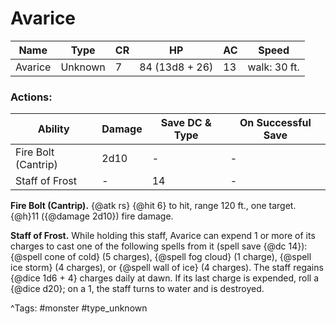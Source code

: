 # Avarice

| Name | Type | CR | HP | AC | Speed |
|------|------|----|----|----|-------|
| Avarice | Unknown | 7 | 84 (13d8 + 26) | 13 | walk: 30 ft. |

### Actions:

| Ability | Damage | Save DC & Type | On Successful Save |
|---------|--------|----------------|--------------------|
| Fire Bolt (Cantrip) | 2d10 | - | - |
| Staff of Frost | - | 14 | - |


**Fire Bolt (Cantrip).** {@atk rs} {@hit 6} to hit, range 120 ft., one target. {@h}11 ({@damage 2d10}) fire damage.

**Staff of Frost.** While holding this staff, Avarice can expend 1 or more of its charges to cast one of the following spells from it (spell save {@dc 14}): {@spell cone of cold} (5 charges), {@spell fog cloud} (1 charge), {@spell ice storm} (4 charges), or {@spell wall of ice} (4 charges). The staff regains {@dice 1d6 + 4} charges daily at dawn. If its last charge is expended, roll a {@dice d20}; on a 1, the staff turns to water and is destroyed.

^Tags: #monster #type_unknown